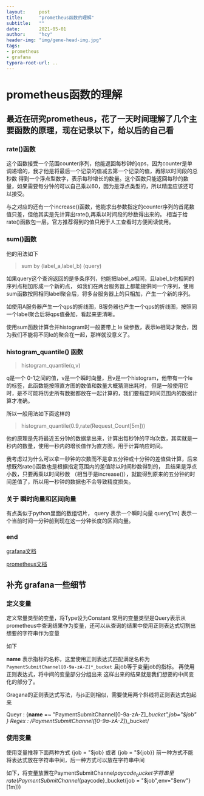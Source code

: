 ```yaml
---
layout:     post
title:      "prometheus函数的理解"
subtitle:   ""
date:       2021-05-01
author:     "hcy"
header-img: "img/gene-head-img.jpg"
tags:
- prometheus
- grafana
typora-root-url: ..
---
```




# prometheus函数的理解


## 最近在研究prometheus，花了一天时间理解了几个主要函数的原理，现在记录以下，给以后的自己看



### rate()函数
这个函数接受一个范围counter序列，他能返回每秒钟的qps，因为counter是单调递增的，我才他是将最后一个记录的值减去第一个记录的值，再除以时间段的总秒数
得到一个浮点型数字，表示每秒增长的数量。这个函数只能返回每秒的数量，如果需要每分钟的可以自己乘以60，因为是浮点类型的，所以精度应该还可以接受。

与之对应的还有一个increase()函数，他能求出参数指定的counter序列的首尾数值只差，但他其实是先计算出rate(),再乘以时间段的秒数得出来的。
相当于给rate()函数包一层。官方推荐得到的值只用于人工查看时方便阅读使用。




### sum()函数

他的用法如下
> sum by (label_a,label_b) (query)
  
如果query这个查询返回的是多条序列，他能把label_a相同，且label_b也相同的序列点相加形成一个新的点，
如我们在两台服务器上都能提供同一个序列，使用sum函数按照相同label聚合后，将多台服务器上的只相加，产生一个新的序列。

如使用A服务器产生一个qps的折线图，B服务器也产生一个qps的折线图，按照同一个label聚合后将qps值叠加，看起来更清晰。

使用sum函数计算合并histogram时一般要带上 le 做参数，表示le相同才聚合，因为我们不能将不同le的聚合在一起，那样就没意义了。


### histogram_quantile() 函数

> histogram_quantile(q,v)

q是一个 0-1之间的值，v是一个瞬时向量，且v是一个histogram，他带有一个le的标签，此函数能按照直方图的数值和数量大概猜测出耗时，
但是一般使用它时，是不可能将历史所有数据都放在一起计算的，我们要指定时间范围内的数据计算才准确。

所以一般用法如下面这样的

> histogram_quantile(0.9,rate(Request_Count[5m]))

他的原理是先将最近五分钟的数据拿出来，计算出每秒钟的平均次数，其实就是一秒内的数量，使用一秒内的增长值作为直方图，用于计算响应时间。

我考虑过为什么可以拿一秒钟的次数而不是拿五分钟或十分钟的差值做计算，后来想既然rate()函数也是根据指定范围内的差值除以时间秒数得到的，
且结果是浮点小数，只要再乘以时间秒数 （相当于是increase()），就能得到原来的五分钟的时间差值了，所以用一秒钟的数据也不会导致精度损失。



### 关于 瞬时向量和区间向量

有点类似于python里面的数组切片，
query 表示一个瞬时向量
query[1m] 表示一个当前时间一分钟前到现在这一分钟长度的区间向量。




### end

[grafana文档](https://grafana.com/docs/grafana/latest/datasources/prometheus/)


[prometheus文档](https://prometheus.io/docs/prometheus/latest/querying/functions/#histogram_quantile)




## 补充 grafana一些细节

### 定义变量

定义常量类型的变量，将Type设为Constant
常用的变量类型是Query表示从prometheus中查询结果作为变量，还可以从查询的结果中使用正则表达式切割出想要的字符串作为变量

如下

__name__ 表示指标的名称，这里使用正则表达式匹配满足名称为`PaymentSubmitChannel[0-9a-zA-Z]*_bucket` 且job等于变量job的指标。
再使用正则表达式，将中间的变量部分分组出来
这样出来的结果就是我们想要的中间变化的部分了。

Gragana的正则表达式写法，与js正则相似，需要使用两个斜线将正则表达式包起来

Queyr : {__name__ =~ "PaymentSubmitChannel[0-9a-zA-Z]*_bucket",job="$job" }
Regex : /PaymentSubmitChannel([0-9a-zA-Z]*)_bucket/




### 使用变量
使用变量推荐下面两种方式
{job = "$job}  或者 {job = "${job}}
前一种方式不能将表达式放在字符串中间，后一种方式可以放在字符串中间

如下，将变量放置在PaymentSubmitChannel${paycode}_bucket 字符串里
rate(PaymentSubmitChannel${paycode}_bucket{job = "$job",env="$env"}[1m]))














